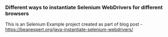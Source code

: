 ### Different ways to instantiate Selenium WebDrivers for different browsers
This is an Selenium Example project created as part of blog post - https://beanexpert.org/java-instantiate-selenium-webdrivers/
